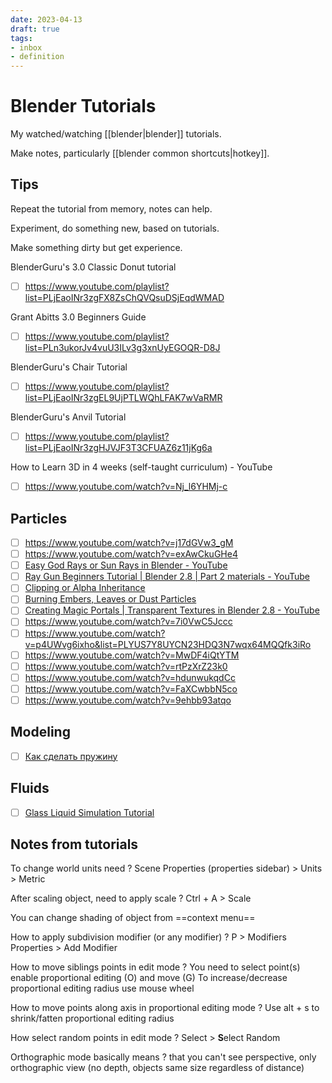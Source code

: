 ```yaml
---
date: 2023-04-13
draft: true
tags:
- inbox
- definition
---
```


# Blender Tutorials

My watched/watching [[blender|blender]] tutorials.

Make notes, particularly [[blender common shortcuts|hotkey]].

## Tips

Repeat the tutorial from memory, notes can help.

Experiment, do something new, based on tutorials.

Make something dirty but get experience.

BlenderGuru's 3.0 Classic Donut tutorial

- [ ] https://www.youtube.com/playlist?list=PLjEaoINr3zgFX8ZsChQVQsuDSjEqdWMAD

Grant Abitts 3.0 Beginners Guide

- [ ] https://www.youtube.com/playlist?list=PLn3ukorJv4vuU3ILv3g3xnUyEGOQR-D8J

BlenderGuru's Chair Tutorial

- [ ] https://www.youtube.com/playlist?list=PLjEaoINr3zgEL9UjPTLWQhLFAK7wVaRMR

BlenderGuru's Anvil Tutorial

- [ ] https://www.youtube.com/playlist?list=PLjEaoINr3zgHJVJF3T3CFUAZ6z11jKg6a

How to Learn 3D in 4 weeks (self-taught curriculum) - YouTube

- [ ] https://www.youtube.com/watch?v=Nj_l6YHMj-c

## Particles
- [ ] https://www.youtube.com/watch?v=j17dGVw3_gM
- [ ] https://www.youtube.com/watch?v=exAwCkuGHe4
- [ ] [Easy God Rays or Sun Rays in Blender - YouTube](https://www.youtube.com/watch?v=MQooOGayOQI)
- [ ] [Ray Gun Beginners Tutorial | Blender 2.8 | Part 2 materials - YouTube](https://www.youtube.com/watch?v=ffcf8W-4guA)
- [ ] [Clipping or Alpha Inheritance](https://www.youtube.com/watch?v=HeCs-VdpzdI)
- [ ] [Burning Embers, Leaves or Dust Particles](https://www.youtube.com/watch?v=Tg_gGLqDUqg)
- [ ] [Creating Magic Portals | Transparent Textures in Blender 2.8 - YouTube](https://www.youtube.com/watch?v=pBIRKRmsDkA)
- [ ] https://www.youtube.com/watch?v=7i0VwC5Jccc
- [ ] https://www.youtube.com/watch?v=p4UWvg6ixho&list=PLYUS7Y8UYCN23HDQ3N7wqx64MQQfk3iRo
- [ ] https://www.youtube.com/watch?v=MwDF4iQtYTM
- [ ] https://www.youtube.com/watch?v=rtPzXrZ23k0
- [ ] https://www.youtube.com/watch?v=hdunwukqdCc
- [ ] https://www.youtube.com/watch?v=FaXCwbbN5co
- [ ] https://www.youtube.com/watch?v=9ehbb93atqo

## Modeling
- [ ] [Как сделать пружину](https://www.youtube.com/watch?v=f_tbE0Kn7KM)

## Fluids

- [ ] [Glass Liquid Simulation Tutorial](https://www.youtube.com/watch?v=V_LEc4r9_a0)


## Notes from tutorials

To change world units need
?
Scene Properties (properties sidebar) > Units > Metric

After scaling object, need to apply scale
?
Ctrl + A > Scale

You can change shading of object from ==context menu==

How to apply subdivision modifier (or any modifier)
?
P > Modifiers Properties > Add Modifier

How to move siblings points in edit mode
?
You need to select point(s) enable proportional editing (O) and move (G)
To increase/decrease proportional editing radius use mouse wheel

How to move points along axis in proportional editing mode
?
Use alt + s to shrink/fatten proportional editing radius

How select random points in edit mode
?
Select > **S**elect Random

Orthographic mode basically means
?
that you can't see perspective, only orthographic view (no depth, objects same
size regardless of distance)